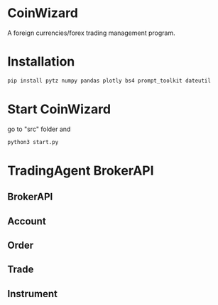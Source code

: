 # CoinWizard
A foreign currencies/forex trading management program.

# Installation
```sh
pip install pytz numpy pandas plotly bs4 prompt_toolkit dateutil
```
# Start CoinWizard
go to "src" folder and
```sh
python3 start.py
```
# TradingAgent BrokerAPI
## BrokerAPI
## Account
## Order
## Trade
## Instrument
